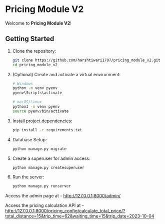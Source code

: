 # Pricing Module V2

Welcome to **Pricing Module V2**!

## Getting Started
1. Clone the repository:

    ```bash
    git clone https://github.com/harshtiwari1707/pricing_module_v2.git
    cd pricing_module_v2
    ```

2. (Optional) Create and activate a virtual environment:

    ```bash
    # Windows
    python -m venv pyenv
    pyenv\Scripts\activate

    # macOS/Linux
    python3 -m venv pyenv
    source pyenv/bin/activate
    ```

3. Install project dependencies:
    ```bash
    pip install -r requirements.txt
    ```


4. Database Setup:
    ```bash
    python manage.py migrate
    ```

5. Create a superuser for admin access:
    ```bash
    python manage.py createsuperuser
    ```

6. Run the server:
    ```bash
    python manage.py runserver
    ```

Access the admin page at - http://127.0.0.1:8000/admin/

Access the pricing calculation API at - http://127.0.0.1:8000/pricing_config/calculate_total_price/?total_distance=15&trip_time=62&waiting_time=15&trip_date=2023-10-04 
